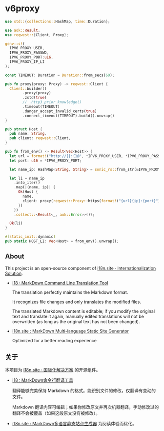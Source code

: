 # v6proxy

```rust
use std::{collections::HashMap, time::Duration};

use aok::Result;
use reqwest::{Client, Proxy};

genv::s!(
  IPV6_PROXY_USER,
  IPV6_PROXY_PASSWD,
  IPV6_PROXY_PORT:u16,
  IPV6_PROXY_IP_LI
);

const TIMEOUT: Duration = Duration::from_secs(60);

pub fn proxy(proxy: Proxy) -> reqwest::Client {
  Client::builder()
        .proxy(proxy)
        .zstd(true)
        // .http3_prior_knowledge()
        .timeout(TIMEOUT)
        .danger_accept_invalid_certs(true)
        .connect_timeout(TIMEOUT).build().unwrap()
}

pub struct Host {
  pub name: String,
  pub client: reqwest::Client,
}

pub fn from_env() -> Result<Vec<Host>> {
  let url = format!("http://{}:{}@", *IPV6_PROXY_USER, *IPV6_PROXY_PASSWD,);
  let port: u16 = *IPV6_PROXY_PORT;

  let name_ip: HashMap<String, String> = sonic_rs::from_str(&IPV6_PROXY_IP_LI)?;

  let li = name_ip
    .into_iter()
    .map(|(name, ip)| {
      Ok(Host {
        name,
        client: proxy(reqwest::Proxy::https(format!("{url}{ip}:{port}"))?),
      })
    })
    .collect::<Result<_, aok::Error>>()?;

  Ok(li)
}

#[static_init::dynamic]
pub static HOST_LI: Vec<Host> = from_env().unwrap();
```

## About

This project is an open-source component of [i18n.site ⋅ Internationalization Solution](https://i18n.site).

* [i18 : MarkDown Command Line Translation Tool](https://i18n.site/i18)

  The translation perfectly maintains the Markdown format.

  It recognizes file changes and only translates the modified files.

  The translated Markdown content is editable; if you modify the original text and translate it again, manually edited translations will not be overwritten (as long as the original text has not been changed).

* [i18n.site : MarkDown Multi-language Static Site Generator](https://i18n.site/i18n.site)

  Optimized for a better reading experience

## 关于

本项目为 [i18n.site ⋅ 国际化解决方案](https://i18n.site) 的开源组件。

* [i18 :  MarkDown命令行翻译工具](https://i18n.site/i18)

  翻译能够完美保持 Markdown 的格式。能识别文件的修改，仅翻译有变动的文件。

  Markdown 翻译内容可编辑；如果你修改原文并再次机器翻译，手动修改过的翻译不会被覆盖（如果这段原文没有被修改）。

* [i18n.site : MarkDown多语言静态站点生成器](https://i18n.site/i18n.site) 为阅读体验而优化。
